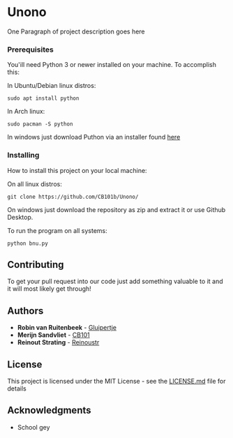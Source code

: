 # Unono

One Paragraph of project description goes here

### Prerequisites
You'ill need Python 3 or newer installed on your machine. To accomplish this: 

In Ubuntu/Debian linux distros:
```
sudo apt install python
```

In Arch linux:
```
sudo pacman -S python
```

In windows just download Puthon via an installer found [here](https://www.python.org/ftp/python/3.7.3/python-3.7.3.exe)

### Installing

How to install this project on your local machine:

On all linux distros:
```
git clone https://github.com/CB101b/Unono/
```

On windows just download the repository as zip and extract it or use Github Desktop.

To run the program on all systems:
```
python bnu.py
```

## Contributing
To get your pull request into our code just add something valuable to it and it will most likely get through!

## Authors

* **Robin van Ruitenbeek** - [Gluipertje](https://github.com/Gluipertje)
* **Merijn Sandvliet** - [CB101](https://github.com/CB101b)
* **Reinout Strating** - [Reinoustr](https://github.com/Reinoutstr)

## License

This project is licensed under the MIT License - see the [LICENSE.md](LICENSE.md) file for details

## Acknowledgments

* School gey
